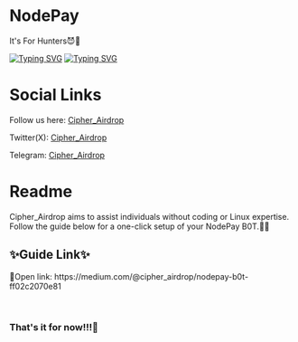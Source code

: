 # NodePay
It's For Hunters😈👿

[![Typing SVG](https://readme-typing-svg.demolab.com/?lines=Node+Pay+B0T+)](https://git.io/typing-svg)
[![Typing SVG](https://readme-typing-svg.demolab.com/?lines=By+Cipher_Airdrop)](https://git.io/typing-svg)

<h1>Social Links</h1>

Follow us here: [Cipher_Airdrop](https://linktr.ee/cadrop)

Twitter(X): [Cipher_Airdrop](https://x.com/cipher_airdrop)

Telegram: [Cipher_Airdrop](https://t.me/+tFmYJSANTD81MzE1)


<h1>Readme</h1>
Cipher_Airdrop aims to assist individuals without coding or Linux expertise. Follow the guide below for a one-click setup of your NodePay B0T.👏😒

<h2>✨Guide Link✨</h2>
<p>🔷Open link: https://medium.com/@cipher_airdrop/nodepay-b0t-ff02c2070e81 </p><br>

<h3>That's it for now!!!👿</h3>
